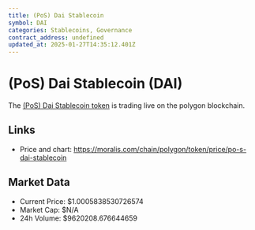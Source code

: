 ```yaml
---
title: (PoS) Dai Stablecoin
symbol: DAI
categories: Stablecoins, Governance
contract_address: undefined
updated_at: 2025-01-27T14:35:12.401Z
---
```


# (PoS) Dai Stablecoin (DAI)
The [(PoS) Dai Stablecoin token](https://moralis.com/chain/polygon/token/price/po-s-dai-stablecoin) is trading live on the polygon blockchain.

## Links
- Price and chart: https://moralis.com/chain/polygon/token/price/po-s-dai-stablecoin

## Market Data
- Current Price: $1.0005838530726574
- Market Cap: $N/A
- 24h Volume: $9620208.676644659
